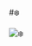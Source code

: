 #❄️ 

![❄️](https://github.com/backslash-zero/processing-doodles/blob/master/waves/%E2%9D%84%EF%B8%8F.gif?raw=true)
